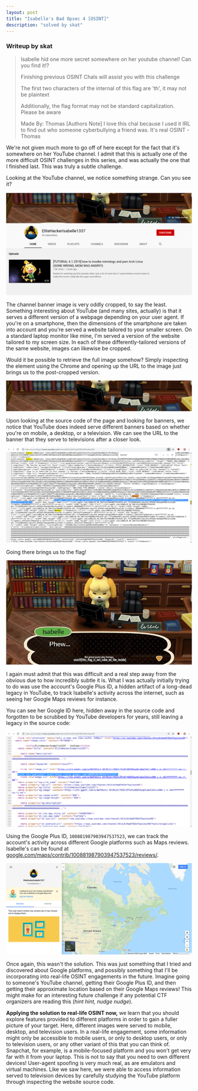```yaml
---
layout: post
title: "Isabelle's Bad Opsec 4 [OSINT]"
description: "solved by skat"
---
```


### Writeup by skat

> Isabelle hid one more secret somewhere on her youtube channel! Can you find it!?
> 
> Finishing previous OSINT Chals will assist you with this challenge
> 
> The first two characters of the internal of this flag are 'th', it may not be plaintext
> 
> Additionally, the flag format may not be standard capitalization. Please be aware
> 
> Made By: Thomas [Authors Note] I love this chal because I used it IRL to find out who someone cyberbullying a friend was. It's real OSINT -Thomas

We're not given much more to go off of here except for the fact that it's somewhere on her YouTube channel. I admit that this is actually one of the more difficult OSINT challenges in this series, and was actually the one that I finished last. This was truly a subtle challenge.

Looking at the YouTube channel, we notice something strange. Can you see it?

![](/img/uiuctf2020/img14.png)

The channel banner image is very oddly cropped, to say the least. Something interesting about YouTube (and many sites, actually) is that it serves a different version of a webpage depending on your user agent. If you're on a smartphone, then the dimensions of the smartphone are taken into account and you're served a website tailored to your smaller screen. On a standard laptop monitor like mine, I'm served a version of the website tailored to my screen size. In each of these differently-tailored versions of the same website, images can likewise be cropped.

Would it be possible to retrieve the full image somehow? Simply inspecting the element using the Chrome and opening up the URL to the image just brings us to the post-cropped version.

![](/img/uiuctf2020/img17.jpg)

Upon looking at the source code of the page and looking for banners, we notice that YouTube does indeed serve different banners based on whether you're on mobile, a desktop, or a television. We can see the URL to the banner that they serve to televisions after a closer look.

![](/img/uiuctf2020/img18.png)

Going there brings us to the flag!

![](/img/uiuctf2020/img19.jpg)

I again must admit that this was difficult and a real step away from the obvious due to how incredibly subtle it is. What I was actually initially trying to do was use the account's Google Plus ID, a hidden artifact of a long-dead legacy in YouTube, to track Isabelle's activity across the internet, such as seeing her Google Maps reviews for instance.

You can see her Google ID here, hidden away in the source code and forgotten to be scrubbed by YouTube developers for years, still leaving a legacy in the source code:

![](/img/uiuctf2020/img20.png)

Using the Google Plus ID, `100881987903947537523`, we can track the account's activity across different Google platforms such as Maps reviews. Isabelle's can be found at [google.com/maps/contrib/100881987903947537523/reviews/](https://www.google.com/maps/contrib/100881987903947537523/reviews/). 

![](/img/uiuctf2020/img21.png)

Once again, this wasn't the solution. This was just something that I tried and discovered about Google platforms, and possibly something that I'll be incorporating into real-life OSINT engagements in the future. Imagine going to someone's YouTube channel, getting their Google Plus ID, and then getting their approximate location based on their Google Maps reviews! This might make for an interesting future challenge if any potential CTF organizers are reading this (*hint hint, nudge nudge*).

**Applying the solution to real-life OSINT now,** we learn that you should explore features provided to different platforms in order to gain a fuller picture of your target. Here, different images were served to mobile, desktop, and television users. In a real-life engagement, some information might only be accessible to mobile users, or only to desktop users, or only to television users, or any other variant of this that you can think of. Snapchat, for example, is a mobile-focused platform and you won't get very far with it from your laptop. This is not to say that you need to own different devices! User-agent spoofing is very much real, as are emulators and virtual machines. Like we saw here, we were able to access information served to television devices by carefully studying the YouTube platform through inspecting the website source code.
